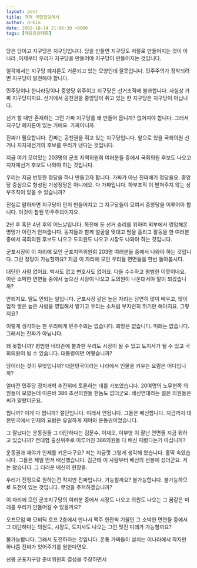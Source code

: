```yaml
---
layout: post
title: 개혁 국민정당에서
author: drkim
date: 2002-10-14 21:06:30 +0900
tags: [깨달음의대화]
---
```

당은 당이고 지구당은 지구당입니다. 당을 만들면 지구당도 저절로 만들어지는 것이 아니라 ,이제부터 우리가 지구당을 만들어야 지구당이 만들어지는 것입니다.
  

  
일각에서는 지구당 폐지론도 거론되고 있는 모양인데 잘못입니다. 민주주의가 정착되려면 지구당이 발전해야 합니다.
  

  
민주당이나 한나라당이나 중앙당 위주이고 지구당은 선거조직에 불과합니다. 사실상 가짜 지구당이지요. 선거에서 공천권을 중앙당이 쥐고 있는 한 지구당은 지구당이 아닙니다.
  

  
선거 할 때만 존재하는 그런 가짜 지구당를 왜 만들어 둡니까? 없어져야 합니다. 그래서 지구당 폐지론이 있는 거에요. 가짜이니까.
  

  
진짜가 필요합니다. 진짜는 공천권을 쥐고 있는 지구당입니다. 앞으로 있을 국회의원 선거나 지자체선거의 후보를 우리가 낸다는 것입니다.
  

  
지금 여기 모여있는 203명의 군포 지역위원회 여러분들 중에서 국회의원 후보도 나오고 지자체선거 후보도 나와야 하는 것입니다.
  

  
우리는 지금 번듯한 정당을 하나 만들고자 합니다. 가짜가 아닌 진짜배기 정당을요. 중앙당 중심으로 형성된 기성정당은 아니에요. 다 가짜입니다. 하부조직 이 받쳐주지 않는 상부조직이 있을 수 있습니까?
  

  
진실로 말하자면 지구당이 먼저 만들어지고 그 지구당들이 모여서 중앙당을 이루어야 합니다. 이것이 참된 민주주의이지요.
  

  
2년 후 혹은 4년 후의 어느날입니다. 목전에 둔 선거 승리를 위하여 외부에서 영입해온 명망가 이런거 안쳐줍니다. 동지들과 함께 얼굴을 맞대고 땀을 흘리고 활동을 한 여러분 중에서 국회의원 후보도 나오고 도의원도 나오고 시장도 나와야 하는 것입니다.
  

  
군포시장이 이 자리에 모인 군포지역위원회 203명 여러분들 중에서 나와야 하는 것입니다. 그런 정당이 가능할까요? 지금 이 자리에 모인 우리들 면면들을 한번 돌아봅시다.
  

  
대단한 사람 없어요. 박사도 없고 변호사도 없어요. 다들 수수하고 평범한 이웃이네요. 이런 소박한 면면들 중에서 높으신 시장이 나오고 도의원이 나온대서야 말이 되겠습니까?
  

  
안되지요. 말도 안되는 일입니다. 군포시장 같은 높은 자리는 당연히 많이 배우고, 많이 업적 쌓은 높은 사람을 영입해서 맡기고 우리는 소처럼 부지런히 뛰기만 해야지요. 그렇지요?
  

  
이렇게 생각하는 한 우리에게 민주주의는 없습니다. 희망은 없습니다. 미래는 없습니다. 그래서는 진짜가 아닙니다.
  

  
왜 못합니까? 평범한 네티즌에 불과한 우리도 시장이 될 수 있고 도지사가 될 수 있고 국회의원이 될 수 있습니다. 대통령이면 어떻습니까?
  

  
당이라는 것이 무엇입니까? 대한민국이라는 나라에서 인물을 키우는 요람은 어디입니까?
  

  
얼마전 민주당 정치개혁 추진위에 토론하는 데를 가보았습니다. 20여명의 노무현쪽 의원들이 모였는데 이른바 386 초선의원들 한놈도 없더군요. 쇄신연대라는 젊은 의원들은 씨가 말랐더군요.
  

  
뭡니까? 이게 다 뭡니까? 절단입니다. 이래서 안됩니다. 그들은 배신합니다. 지금까지 대한민국에서 인재의 요람은 유일하게 재야와 운동권이었습니다.
  

  
그 잘났다는 운동권들 그 대단하다는 김문수, 이재오, 이부영 이 잘난 면면들 지금 뭐하고 있습니까? 전대협 출신위주로 이루어진 386의원들 다 배신 때렸다는거 아십니까?
  

  
운동권과 재야가 인재를 키운다구요? 저는 지금껏 그렇게 생각해 왔습니다. 홀딱 속았습니다. 그들은 제일 먼저 배신했습니다. 김근태 이 사람부터 배신의 선봉에 섰더군요. 저는 봤습니다. 그 더러운 배신의 현장을.
  

  
우리가 진정으로 원하는건 작지만 진짜입니다. 가능할까요? 불가능합니다. 불가능하므로 도전이 있는 것입니다. 무엇을 주저하겠습니까?
  

  
이 자리에 모인 군포지구당의 여러분 중에서 시장도 나오고 의원도 나오는 그 꿈같은 미래를 우리가 만들어갈 수 있을까요?
  

  
오프모임 때 모비딕 호프 2층에서 만나서 맥주 한잔씩 기울인 그 소박한 면면들 중에서 그 대단하다는 의원도, 시장도, 도지사도 나오는 그런 멋진 미래가 가능할까요?
  

  
불가능합니다. 그래서 도전하자는 것입니다. 온통 가짜들이 설치는 이나라에서 작지만 하나쯤 진짜가 있어주기를 원한다면요.
  

  
선봉 군포지구당 준비위원회 결성을 주장하면서